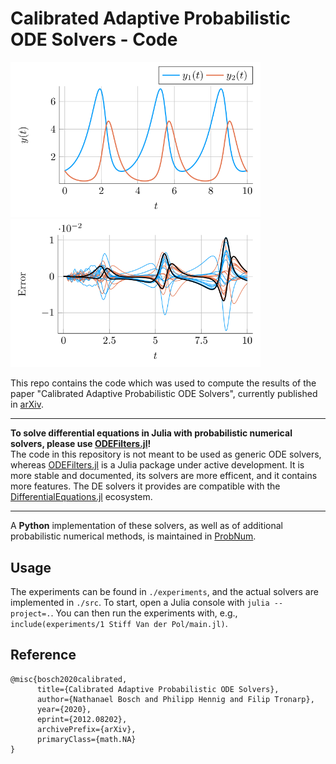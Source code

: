 # Calibrated Adaptive Probabilistic ODE Solvers - Code

<p>
  <img src="figures/solution.svg" width="400">
  <img src="figures/samples.svg" width="400">
</p>

This repo contains the code which was used to compute the results of the paper "Calibrated Adaptive Probabilistic ODE Solvers", currently published in
[arXiv](https://arxiv.org/abs/2012.08202).


---

__To solve differential equations in Julia with probabilistic numerical solvers, please use
[ODEFilters.jl](https://github.com/nathanaelbosch/ODEFilters.jl)!__<br />
The code in this repository is not meant to be used as generic ODE solvers, whereas
[ODEFilters.jl](https://github.com/nathanaelbosch/ODEFilters.jl)
is a Julia package under active development.
It is more stable and documented, its solvers are more efficent, and it contains more features.
The DE solvers it provides are compatible with the
[DifferentialEquations.jl](https://docs.sciml.ai/stable/)
ecosystem.

---

A __Python__ implementation of these solvers, as well as of additional probabilistic numerical methods, is maintained in [ProbNum](https://github.com/probabilistic-numerics/probnum).


## Usage
The experiments can be found in `./experiments`, and the actual solvers are implemented in `./src`.
To start, open a Julia console with `julia --project=.`.
You can then run the experiments with, e.g., `include(experiments/1 Stiff Van der Pol/main.jl)`.


## Reference
```
@misc{bosch2020calibrated,
      title={Calibrated Adaptive Probabilistic ODE Solvers},
      author={Nathanael Bosch and Philipp Hennig and Filip Tronarp},
      year={2020},
      eprint={2012.08202},
      archivePrefix={arXiv},
      primaryClass={math.NA}
}
```
